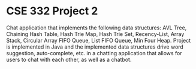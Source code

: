 # CSE 332 Project 2

Chat application that implements the following data structures: AVL Tree, Chaining Hash Table, Hash Trie Map, Hash Trie Set, Recency-List, Array Stack, Circular Array FIFO Queue, List FIFO Queue, Min Four Heap. Project is implemented in Java and the implemented data structures drive word suggestion, auto-complete, etc. in a chatting application that allows for users to chat with each other, as well as a chatbot.
